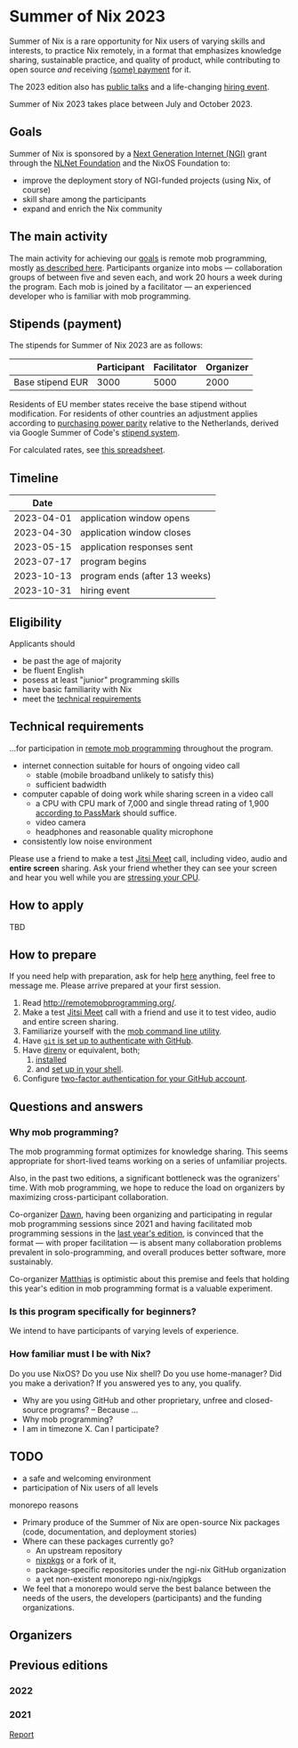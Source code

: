 # Summer of Nix 2023

Summer of Nix is a rare opportunity for Nix users of varying skills and interests,
to practice Nix remotely,
in a format that emphasizes knowledge sharing,
sustainable practice, and quality of product,
while contributing to open source _and_ receiving [(some) payment](#stipends-payment) for it.

The 2023 edition also has [public talks](#public-talks)
and a life-changing [hiring event](#hiring-event).

Summer of Nix 2023 takes place between July and October 2023.

## Goals

Summer of Nix is sponsored by a [Next Generation Internet (NGI)](https://www.ngi.eu/) grant
through the [NLNet Foundation](https://nlnet.nl/) and the NixOS Foundation
to:

- improve the deployment story of NGI-funded projects (using Nix, of course)
- skill share among the participants
- expand and enrich the Nix community

## The main activity

The main activity for achieving our [goals](#goals) is remote mob programming,
mostly [as described here][remote mob programming].
Participants organize into mobs —
collaboration groups of between five and seven each,
and work 20 hours a week during the program.
Each mob is joined by a facilitator —
an experienced developer who is familiar with mob programming.

## Stipends (payment)

The stipends for Summer of Nix 2023 are as follows:

|               | Participant | Facilitator | Organizer |
|---------------|-------------|-------------|-----------|
| Base stipend EUR |        3000 |        5000 |      2000 |

Residents of EU member states receive the base stipend without modification.
For residents of other countries an adjustment applies according to [purchasing power parity](https://en.wikipedia.org/wiki/Purchasing_power_parity) relative to the Netherlands, derived via Google Summer of Code's [stipend system](https://developers.google.com/open-source/gsoc/help/student-stipends).

For calculated rates, see [this spreadsheet](https://docs.google.com/spreadsheets/d/e/2PACX-1vScs76kD8qJinBAMWX_rRD9Gxu9YbSZmutQhd4UCw7oN3iyVVHFDtAlB5tMKUba-8P6KsFLrcFQGSaJ/pubhtml).

## Timeline

| Date       |                               |
| ---------- | ------------------------------| 
| 2023-04-01 | application window opens      |
| 2023-04-30 | application window closes     |
| 2023-05-15 | application responses sent    |
| 2023-07-17 | program begins                |
| 2023-10-13 | program ends (after 13 weeks) |
| 2023-10-31 | hiring event                  |

## Eligibility

Applicants should

 - be past the age of majority
 - be fluent English
 - posess at least "junior" programming skills
 - have basic familiarity with Nix
 - meet the [technical requirements](#technical-requirements)

## Technical requirements

…for participation in [remote mob programming] throughout the program.

- internet connection suitable for hours of ongoing video call
  - stable (mobile broadband unlikely to satisfy this)
  - sufficient badwidth
- computer capable of doing work while sharing screen in a video call
  - a CPU with CPU mark of 7,000 and single thread rating of 1,900
    [according to PassMark](https://www.cpubenchmark.net/cpu_list.php)
    should suffice.
  - video camera
  - headphones and reasonable quality microphone
- consistently low noise environment

Please use a friend to make a test [Jitsi Meet](https://meet.jit.si/) call,
including video, audio and __entire screen__ sharing.
Ask your friend whether they can see your screen and hear you well
while you are [stressing your CPU](https://silver.urih.com/).

## How to apply

TBD

## How to prepare

If you need help with preparation, ask for help [here](TODO)  anything, feel free to message me. Please arrive prepared at your first session.

1. Read http://remotemobprogramming.org/.
1. Make a test [Jitsi Meet](https://meet.jit.si/) call with a friend
   and use it to test video, audio and entire screen sharing.
1. Familiarize yourself with the [mob command line utility](https://mob.sh/).
1. Have [`git` is set up to authenticate with GitHub](https://docs.github.com/en/get-started/quickstart/set-up-git).
1. Have [direnv](https://direnv.net/) or equivalent, both;
   1. [installed](https://direnv.net/docs/installation.html)
   1. and [set up in your shell](https://direnv.net/docs/hook.html).
1. Configure [two-factor authentication for your GitHub account](https://docs.github.com/en/authentication/securing-your-account-with-two-factor-authentication-2fa/about-two-factor-authentication).

## Questions and answers

### Why mob programming?

The mob programming format optimizes for knowledge sharing.
This seems appropriate for short-lived teams
working on a series of unfamiliar projects.

Also, in the past two editions,
a significant bottleneck was the ogranizers' time.
With mob programming, we hope to reduce the load on organizers
by maximizing cross-participant collaboration.

Co-organizer [Dawn](#shahar-dawn-or), having been
organizing and participating in regular mob programming sessions since 2021
and having facilitated mob programming sessions in the [last year's edition](#2022),
is convinced that the format — with proper facilitation —
is absent many collaboration problems prevalent in solo-programming,
and overall produces better software, more sustainably.

Co-organizer [Matthias](#matthias-meschede) is optimistic about this premise and feels that holding this year's edition in mob programming format is a valuable experiment.

### Is this program specifically for beginners?

We intend to have participants of varying levels of experience.

### How familiar must I be with Nix?

Do you use NixOS?
Do you use Nix shell?
Do you use home-manager?
Did you make a derivation?
If you answered yes to any, you qualify.

- Why are you using GitHub and other proprietary, unfree and closed-source programs? – Because ...
- Why mob programming?
- I am in timezone X. Can I participate?

[remote mob programming]: https://www.remotemobprogramming.org/

## TODO

- a safe and welcoming environment
- participation of Nix users of all levels

monorepo reasons
  - Primary produce of the Summer of Nix are open-source Nix packages (code, documentation, and deployment stories)
  - Where can these packages currently go?
    - An upstream repository
    - [nixpkgs]() or a fork of it,
    - package-specific repositories under the ngi-nix GitHub organization
    - a yet non-existent monorepo ngi-nix/ngipkgs
  - We feel that a monorepo would serve the best balance between the needs of the users, the developers (participants) and the funding organizations. 

## Organizers

## Previous editions

### 2022

### 2021

[Report](https://summer.nixos.org/assets/report-2021.pdf)

